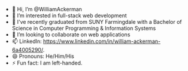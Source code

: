 - 👋 Hi, I’m @WilliamAckerman
- 👀 I’m interested in full-stack web development
- 🌱 I've recently graduated from SUNY Farmingdale with a Bachelor of Science in Computer Programming & Information Systems
- 💞️ I’m looking to collaborate on web applications
- 📫 LinkedIn: https://www.linkedin.com/in/william-ackerman-6a4005290/. 
- 😄 Pronouns: He/Him/His
- ⚡ Fun fact: I am left-handed.

<!---
WilliamAckerman/WilliamAckerman is a ✨ special ✨ repository because its `README.md` (this file) appears on your GitHub profile.
You can click the Preview link to take a look at your changes.
--->
